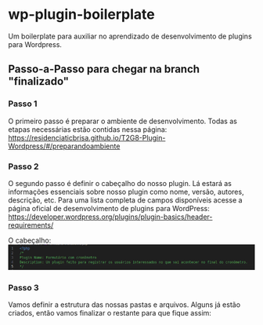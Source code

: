 # wp-plugin-boilerplate
Um boilerplate para auxiliar no aprendizado de desenvolvimento de plugins para Wordpress.

## Passo-a-Passo para chegar na branch "finalizado"
### Passo 1
O primeiro passo é preparar o ambiente de desenvolvimento. Todas as etapas necessárias estão contidas nessa página:
https://residenciaticbrisa.github.io/T2G8-Plugin-Wordpress/#/preparandoambiente

### Passo 2
O segundo passo é definir o cabeçalho do nosso plugin. Lá estará as informações essenciais sobre nosso plugin como nome, versão, autores, descrição, etc. Para uma lista completa de campos disponíveis acesse a página oficial de desenvolvimento de plugins para WordPress: 
https://developer.wordpress.org/plugins/plugin-basics/header-requirements/

O cabeçalho: <br>
![alt text](image.png)

### Passo 3
Vamos definir a estrutura das nossas pastas e arquivos. Alguns já estão criados, então vamos finalizar o restante para que fique assim: 